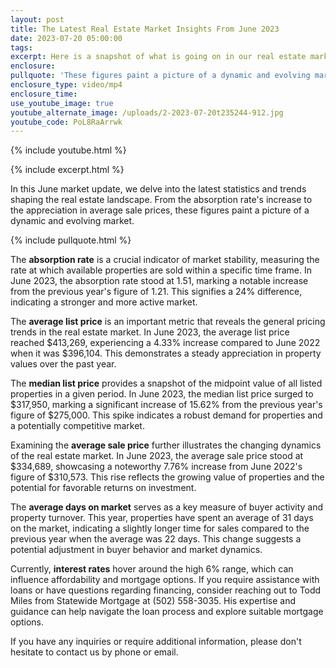 ```yaml
---
layout: post
title: The Latest Real Estate Market Insights From June 2023
date: 2023-07-20 05:00:00
tags:
excerpt: Here is a snapshot of what is going on in our real estate market.
enclosure:
pullquote: 'These figures paint a picture of a dynamic and evolving market. '
enclosure_type: video/mp4
enclosure_time:
use_youtube_image: true
youtube_alternate_image: /uploads/2-2023-07-20t235244-912.jpg
youtube_code: PoL8RaArrwk
---
```

{% include youtube.html %}

{% include excerpt.html %}

In this June market update, we delve into the latest statistics and trends shaping the real estate landscape. From the absorption rate's increase to the appreciation in average sale prices, these figures paint a picture of a dynamic and evolving market.

{% include pullquote.html %}

The **absorption rate** is a crucial indicator of market stability, measuring the rate at which available properties are sold within a specific time frame. In June 2023, the absorption rate stood at 1.51, marking a notable increase from the previous year's figure of 1.21. This signifies a 24% difference, indicating a stronger and more active market.

The **average list price** is an important metric that reveals the general pricing trends in the real estate market. In June 2023, the average list price reached $413,269, experiencing a 4.33% increase compared to June 2022 when it was $396,104. This demonstrates a steady appreciation in property values over the past year.

The **median list price** provides a snapshot of the midpoint value of all listed properties in a given period. In June 2023, the median list price surged to $317,950, marking a significant increase of 15.62% from the previous year's figure of $275,000. This spike indicates a robust demand for properties and a potentially competitive market.

Examining the **average sale price** further illustrates the changing dynamics of the real estate market. In June 2023, the average sale price stood at $334,689, showcasing a noteworthy 7.76% increase from June 2022's figure of $310,573. This rise reflects the growing value of properties and the potential for favorable returns on investment.

The **average days on market** serves as a key measure of buyer activity and property turnover. This year, properties have spent an average of 31 days on the market, indicating a slightly longer time for sales compared to the previous year when the average was 22 days. This change suggests a potential adjustment in buyer behavior and market dynamics.

Currently, **interest rates** hover around the high 6% range, which can influence affordability and mortgage options. If you require assistance with loans or have questions regarding financing, consider reaching out to Todd Miles from Statewide Mortgage at (502) 558-3035. His expertise and guidance can help navigate the loan process and explore suitable mortgage options.

If you have any inquiries or require additional information, please don't hesitate to contact us by phone or email.